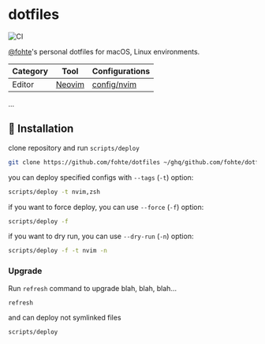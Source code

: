 # dotfiles

![CI](https://github.com/fohte/dotfiles/actions/workflows/ci.yml/badge.svg)

[@fohte](https://github.com/fohte)'s personal dotfiles for macOS, Linux environments.

| Category | Tool | Configurations |
| --- | --- | --- |
| Editor | [Neovim](https://neovim.io) | [config/nvim](./config/nvim) |
...

## 🚀 Installation

clone repository and run `scripts/deploy`

```bash
git clone https://github.com/fohte/dotfiles ~/ghq/github.com/fohte/dotfiles && cd ~/ghq/github.com/fohte/dotfiles && scripts/deploy
```

you can deploy specified configs with `--tags` (`-t`) option:

```bash
scripts/deploy -t nvim,zsh
```

if you want to force deploy, you can use `--force` (`-f`) option:

```bash
scripts/deploy -f
```

if you want to dry run, you can use `--dry-run` (`-n`) option:

```bash
scripts/deploy -f -t nvim -n
```

### Upgrade

Run `refresh` command to upgrade blah, blah, blah...

```bash
refresh
```

and can deploy not symlinked files

```bash
scripts/deploy
```
